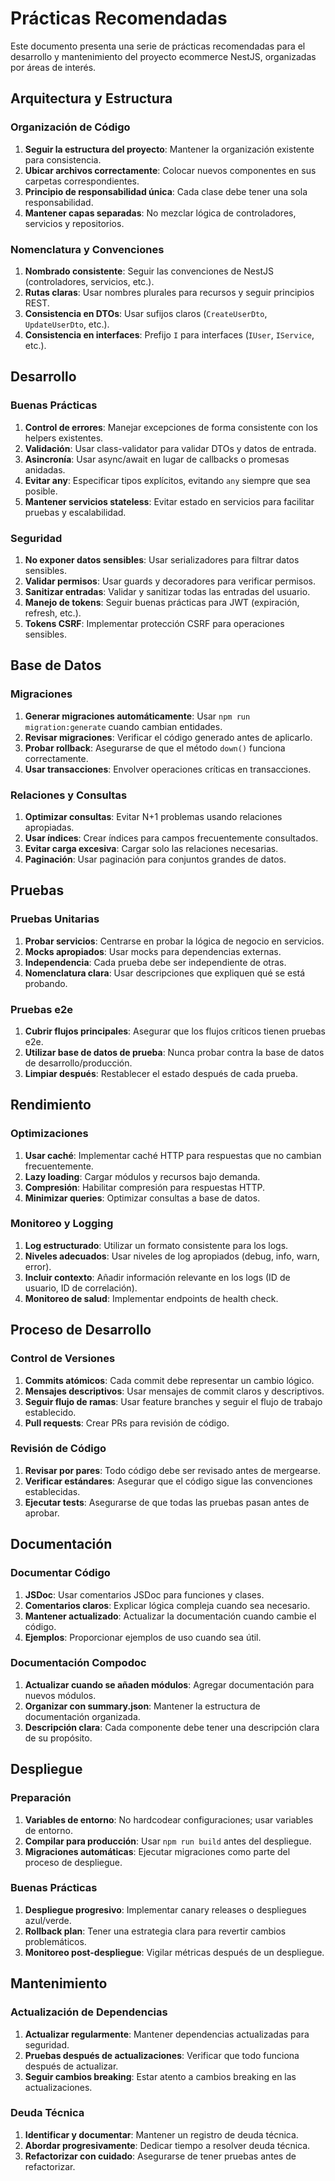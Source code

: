 # Prácticas Recomendadas

Este documento presenta una serie de prácticas recomendadas para el desarrollo y mantenimiento del proyecto ecommerce NestJS, organizadas por áreas de interés.

## Arquitectura y Estructura

### Organización de Código

1. **Seguir la estructura del proyecto**: Mantener la organización existente para consistencia.
2. **Ubicar archivos correctamente**: Colocar nuevos componentes en sus carpetas correspondientes.
3. **Principio de responsabilidad única**: Cada clase debe tener una sola responsabilidad.
4. **Mantener capas separadas**: No mezclar lógica de controladores, servicios y repositorios.

### Nomenclatura y Convenciones

1. **Nombrado consistente**: Seguir las convenciones de NestJS (controladores, servicios, etc.).
2. **Rutas claras**: Usar nombres plurales para recursos y seguir principios REST.
3. **Consistencia en DTOs**: Usar sufijos claros (`CreateUserDto`, `UpdateUserDto`, etc.).
4. **Consistencia en interfaces**: Prefijo `I` para interfaces (`IUser`, `IService`, etc.).

## Desarrollo

### Buenas Prácticas

1. **Control de errores**: Manejar excepciones de forma consistente con los helpers existentes.
2. **Validación**: Usar class-validator para validar DTOs y datos de entrada.
3. **Asincronía**: Usar async/await en lugar de callbacks o promesas anidadas.
4. **Evitar any**: Especificar tipos explícitos, evitando `any` siempre que sea posible.
5. **Mantener servicios stateless**: Evitar estado en servicios para facilitar pruebas y escalabilidad.

### Seguridad

1. **No exponer datos sensibles**: Usar serializadores para filtrar datos sensibles.
2. **Validar permisos**: Usar guards y decoradores para verificar permisos.
3. **Sanitizar entradas**: Validar y sanitizar todas las entradas del usuario.
4. **Manejo de tokens**: Seguir buenas prácticas para JWT (expiración, refresh, etc.).
5. **Tokens CSRF**: Implementar protección CSRF para operaciones sensibles.

## Base de Datos

### Migraciones

1. **Generar migraciones automáticamente**: Usar `npm run migration:generate` cuando cambian entidades.
2. **Revisar migraciones**: Verificar el código generado antes de aplicarlo.
3. **Probar rollback**: Asegurarse de que el método `down()` funciona correctamente.
4. **Usar transacciones**: Envolver operaciones críticas en transacciones.

### Relaciones y Consultas

1. **Optimizar consultas**: Evitar N+1 problemas usando relaciones apropiadas.
2. **Usar índices**: Crear índices para campos frecuentemente consultados.
3. **Evitar carga excesiva**: Cargar solo las relaciones necesarias.
4. **Paginación**: Usar paginación para conjuntos grandes de datos.

## Pruebas

### Pruebas Unitarias

1. **Probar servicios**: Centrarse en probar la lógica de negocio en servicios.
2. **Mocks apropiados**: Usar mocks para dependencias externas.
3. **Independencia**: Cada prueba debe ser independiente de otras.
4. **Nomenclatura clara**: Usar descripciones que expliquen qué se está probando.

### Pruebas e2e

1. **Cubrir flujos principales**: Asegurar que los flujos críticos tienen pruebas e2e.
2. **Utilizar base de datos de prueba**: Nunca probar contra la base de datos de desarrollo/producción.
3. **Limpiar después**: Restablecer el estado después de cada prueba.

## Rendimiento

### Optimizaciones

1. **Usar caché**: Implementar caché HTTP para respuestas que no cambian frecuentemente.
2. **Lazy loading**: Cargar módulos y recursos bajo demanda.
3. **Compresión**: Habilitar compresión para respuestas HTTP.
4. **Minimizar queries**: Optimizar consultas a base de datos.

### Monitoreo y Logging

1. **Log estructurado**: Utilizar un formato consistente para los logs.
2. **Niveles adecuados**: Usar niveles de log apropiados (debug, info, warn, error).
3. **Incluir contexto**: Añadir información relevante en los logs (ID de usuario, ID de correlación).
4. **Monitoreo de salud**: Implementar endpoints de health check.

## Proceso de Desarrollo

### Control de Versiones

1. **Commits atómicos**: Cada commit debe representar un cambio lógico.
2. **Mensajes descriptivos**: Usar mensajes de commit claros y descriptivos.
3. **Seguir flujo de ramas**: Usar feature branches y seguir el flujo de trabajo establecido.
4. **Pull requests**: Crear PRs para revisión de código.

### Revisión de Código

1. **Revisar por pares**: Todo código debe ser revisado antes de mergearse.
2. **Verificar estándares**: Asegurar que el código sigue las convenciones establecidas.
3. **Ejecutar tests**: Asegurarse de que todas las pruebas pasan antes de aprobar.

## Documentación

### Documentar Código

1. **JSDoc**: Usar comentarios JSDoc para funciones y clases.
2. **Comentarios claros**: Explicar lógica compleja cuando sea necesario.
3. **Mantener actualizado**: Actualizar la documentación cuando cambie el código.
4. **Ejemplos**: Proporcionar ejemplos de uso cuando sea útil.

### Documentación Compodoc

1. **Actualizar cuando se añaden módulos**: Agregar documentación para nuevos módulos.
2. **Organizar con summary.json**: Mantener la estructura de documentación organizada.
3. **Descripción clara**: Cada componente debe tener una descripción clara de su propósito.

## Despliegue

### Preparación

1. **Variables de entorno**: No hardcodear configuraciones; usar variables de entorno.
2. **Compilar para producción**: Usar `npm run build` antes del despliegue.
3. **Migraciones automáticas**: Ejecutar migraciones como parte del proceso de despliegue.

### Buenas Prácticas

1. **Despliegue progresivo**: Implementar canary releases o despliegues azul/verde.
2. **Rollback plan**: Tener una estrategia clara para revertir cambios problemáticos.
3. **Monitoreo post-despliegue**: Vigilar métricas después de un despliegue.

## Mantenimiento

### Actualización de Dependencias

1. **Actualizar regularmente**: Mantener dependencias actualizadas para seguridad.
2. **Pruebas después de actualizaciones**: Verificar que todo funciona después de actualizar.
3. **Seguir cambios breaking**: Estar atento a cambios breaking en las actualizaciones.

### Deuda Técnica

1. **Identificar y documentar**: Mantener un registro de deuda técnica.
2. **Abordar progresivamente**: Dedicar tiempo a resolver deuda técnica.
3. **Refactorizar con cuidado**: Asegurarse de tener pruebas antes de refactorizar.
